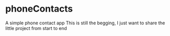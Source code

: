 # phoneContacts
A simple phone contact app
This is still the begging, I just want to share the little project from start to end 
